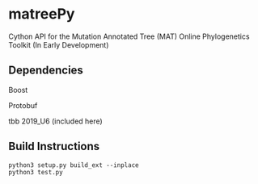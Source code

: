 # matreePy
Cython API for the Mutation Annotated Tree (MAT) Online Phylogenetics Toolkit (In Early Development)

## Dependencies
Boost

Protobuf

tbb 2019_U6 (included here)


## Build Instructions

```
python3 setup.py build_ext --inplace
python3 test.py
```
